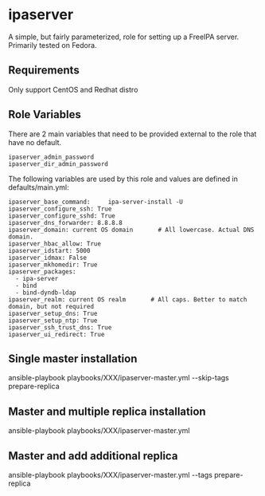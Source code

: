 ipaserver
=========

A simple, but fairly parameterized, role for setting up a FreeIPA server. Primarily tested on Fedora.

Requirements
------------

Only support CentOS and Redhat distro

Role Variables
--------------

There are 2 main variables that need to be provided external to the role that have no default. 

    ipaserver_admin_password
    ipaserver_dir_admin_password

The following variables are used by this role and values are defined in defaults/main.yml:

    ipaserver_base_command:     ipa-server-install -U
    ipaserver_configure_ssh: True
    ipaserver_configure_sshd: True
    ipaserver_dns_forwarder: 8.8.8.8
    ipaserver_domain: current OS domain       # All lowercase. Actual DNS domain.
    ipaserver_hbac_allow: True
    ipaserver_idstart: 5000
    ipaserver_idmax: False
    ipaserver_mkhomedir: True
    ipaserver_packages:
      - ipa-server
      - bind
      - bind-dyndb-ldap
    ipaserver_realm: current OS realm       # All caps. Better to match domain, but not required
    ipaserver_setup_dns: True
    ipaserver_setup_ntp: True
    ipaserver_ssh_trust_dns: True
    ipaserver_ui_redirect: True


Single master installation
----------------
ansible-playbook playbooks/XXX/ipaserver-master.yml --skip-tags prepare-replica

Master and multiple replica installation
----------------
ansible-playbook playbooks/XXX/ipaserver-master.yml 

Master and add additional replica
----------------
ansible-playbook playbooks/XXX/ipaserver-master.yml --tags prepare-replica 
